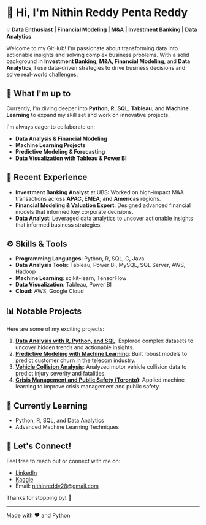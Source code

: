 # 👋 Hi, I'm Nithin Reddy Penta Reddy

💡 **Data Enthusiast | Financial Modeling | M&A | Investment Banking | Data Analytics**

Welcome to my GitHub! I'm passionate about transforming data into actionable insights and solving complex business problems. With a solid background in **Investment Banking, M&A, Financial Modeling**, and **Data Analytics**, I use data-driven strategies to drive business decisions and solve real-world challenges. 

## 🚀 What I'm up to
Currently, I’m diving deeper into **Python**, **R**, **SQL**, **Tableau**, and **Machine Learning** to expand my skill set and work on innovative projects. 

I'm always eager to collaborate on:
- **Data Analysis & Financial Modeling**
- **Machine Learning Projects**
- **Predictive Modeling & Forecasting**
- **Data Visualization with Tableau & Power BI**

## 💼 Recent Experience
- **Investment Banking Analyst** at UBS: Worked on high-impact M&A transactions across **APAC, EMEA, and Americas** regions.
- **Financial Modeling & Valuation Expert**: Designed advanced financial models that informed key corporate decisions.
- **Data Analyst**: Leveraged data analytics to uncover actionable insights that informed business strategies.

## ⚙️ Skills & Tools
- **Programming Languages**: Python, R, SQL, C, Java
- **Data Analysis Tools**: Tableau, Power BI, MySQL, SQL Server, AWS, Hadoop
- **Machine Learning**: scikit-learn, TensorFlow
- **Data Visualization**: Tableau, Power BI
- **Cloud**: AWS, Google Cloud

## 📊 Notable Projects
Here are some of my exciting projects:
1. **[Data Analysis with R, Python, and SQL](https://github.com/nithinreddyp28/SQL-Database-for-Employee-Management)**: Explored complex datasets to uncover hidden trends and actionable insights.
2. **[Predictive Modeling with Machine Learning](https://github.com/nithinreddyp28/Customer-Churn-Prediction)**: Built robust models to predict customer churn in the telecom industry.
3. **[Vehicle Collision Analysis](https://github.com/nithinreddyp28/Vehicle-Collision-Analysis)**: Analyzed motor vehicle collision data to predict injury severity and fatalities.
4. **[Crisis Management and Public Safety (Toronto)](https://github.com/nithinreddyp28/A-Machine-Learning-Approach-to-Crisis-Management-and-Public-Safety-in-Toronto)**: Applied machine learning to improve crisis management and public safety.

## 🌱 Currently Learning
- Python, R, SQL, and Data Analytics
- Advanced Machine Learning Techniques

## 💬 Let's Connect!
Feel free to reach out or connect with me on:
- [LinkedIn](https://www.linkedin.com/in/nithin-reddy-penta-reddy-32093bb9)
- [Kaggle](https://www.kaggle.com/nithinreddyp28)
- Email: [nithinreddy28@gmail.com](mailto:nithinreddy28@gmail.com)

Thanks for stopping by! 🙌

---
Made with ❤️ and Python
